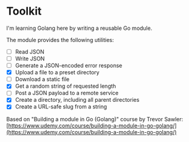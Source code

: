 # Toolkit

I'm learning Golang here by writing a reusable Go module.

The module provides the following utilities:

- [ ] Read JSON
- [ ] Write JSON
- [ ] Generate a JSON-encoded error response
- [x] Upload a file to a preset directory
- [ ] Download a static file
- [x] Get a random string of requested length
- [ ] Post a JSON payload to a remote service
- [x] Create a directory, including all parent directories
- [x] Create a URL-safe slug from a string

Based on "Building a module in Go (Golang)" course by Trevor Sawler:
[https://www.udemy.com/course/building-a-module-in-go-golang/](https://www.udemy.com/course/building-a-module-in-go-golang/)
